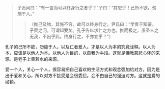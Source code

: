 > 子贡问曰：“有一言而可以终身行之者乎？”子曰：“其恕乎！己所不欲，勿施于人。”
>
> >〔推己及物，其施不穷，故可以终身行之。尹氏曰：“学贵于知要。子贡之问，可谓知要矣。孔子告以求仁之方也。推而极之，虽圣人之无我，不出乎此。终身行之，不亦宜乎？”〕
> >

孔子的己所不欲，勿施于人，以及仁者爱人。才是以人为本的究竟诠释。以人为本，应该是以他人为本。以他人为目的，以自我为手段。这就是佛教慈悲心怀的来源。是老子上善若水的来源。

爱一个人，关心一个人，很容易把自己喜欢的生活方式和观念强加给对方，因为是出于爱和关心，所以对方不接受是会很委屈，会不由自己的强迫对方。这就是爱的枷锁。